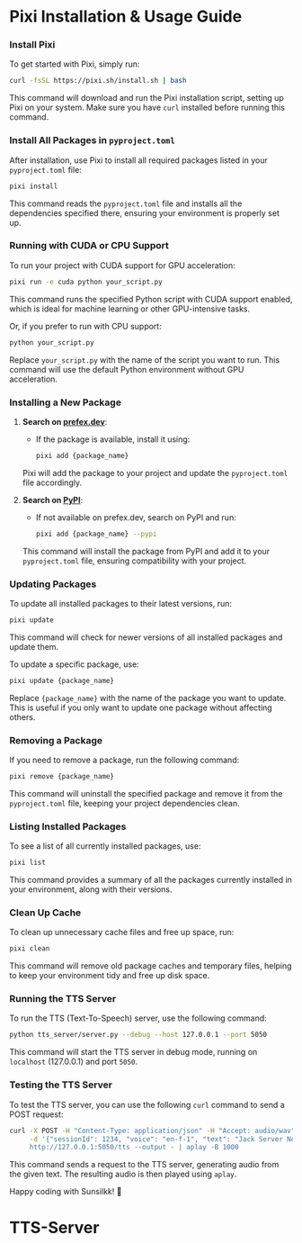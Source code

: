 # Pixi Installation & Usage Guide

### Install Pixi

To get started with Pixi, simply run:
```bash
curl -fsSL https://pixi.sh/install.sh | bash
```

This command will download and run the Pixi installation script, setting up Pixi on your system. Make sure you have `curl` installed before running this command.

### Install All Packages in `pyproject.toml`

After installation, use Pixi to install all required packages listed in your `pyproject.toml` file:
```bash
pixi install
```

This command reads the `pyproject.toml` file and installs all the dependencies specified there, ensuring your environment is properly set up.

### Running with CUDA or CPU Support

To run your project with CUDA support for GPU acceleration:
```bash
pixi run -e cuda python your_script.py
```

This command runs the specified Python script with CUDA support enabled, which is ideal for machine learning or other GPU-intensive tasks.

Or, if you prefer to run with CPU support:
```bash
python your_script.py
```

Replace `your_script.py` with the name of the script you want to run. This command will use the default Python environment without GPU acceleration.

### Installing a New Package

1. **Search on [prefex.dev](https://prefex.dev)**:
   - If the package is available, install it using:
     ```bash
     pixi add {package_name}
     ```

   Pixi will add the package to your project and update the `pyproject.toml` file accordingly.

2. **Search on [PyPI](https://pypi.org)**:
   - If not available on prefex.dev, search on PyPI and run:
     ```bash
     pixi add {package_name} --pypi
     ```

   This command will install the package from PyPI and add it to your `pyproject.toml` file, ensuring compatibility with your project.

### Updating Packages

To update all installed packages to their latest versions, run:
```bash
pixi update
```

This command will check for newer versions of all installed packages and update them.

To update a specific package, use:
```bash
pixi update {package_name}
```

Replace `{package_name}` with the name of the package you want to update. This is useful if you only want to update one package without affecting others.

### Removing a Package

If you need to remove a package, run the following command:
```bash
pixi remove {package_name}
```

This command will uninstall the specified package and remove it from the `pyproject.toml` file, keeping your project dependencies clean.

### Listing Installed Packages

To see a list of all currently installed packages, use:
```bash
pixi list
```

This command provides a summary of all the packages currently installed in your environment, along with their versions.

### Clean Up Cache

To clean up unnecessary cache files and free up space, run:
```bash
pixi clean
```

This command will remove old package caches and temporary files, helping to keep your environment tidy and free up disk space.

### Running the TTS Server

To run the TTS (Text-To-Speech) server, use the following command:
```bash
python tts_server/server.py --debug --host 127.0.0.1 --port 5050
```

This command will start the TTS server in debug mode, running on `localhost` (127.0.0.1) and port `5050`.

### Testing the TTS Server

To test the TTS server, you can use the following `curl` command to send a POST request:
```bash
curl -X POST -H "Content-Type: application/json" -H "Accept: audio/wav" \
     -d '{"sessionId": 1234, "voice": "en-f-1", "text": "Jack Server Not Running: The error indicates that the Jack server is not running or cannot be started. Jack is often used for professional audio applications. If you\'re not using Jack, you can ignore these errors, or you could install and start Jack with:", "seed": 5678}' \
     http://127.0.0.1:5050/tts --output - | aplay -B 1000
```

This command sends a request to the TTS server, generating audio from the given text. The resulting audio is then played using `aplay`.

Happy coding with Sunsilkk! 🚀
# TTS-Server
